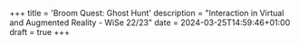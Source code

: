 +++
title = 'Broom Quest: Ghost Hunt'
description = "Interaction in Virtual and Augmented Reality - WiSe 22/23"
date = 2024-03-25T14:59:46+01:00
draft = true
+++
